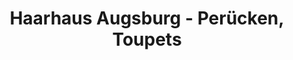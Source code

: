 ---
title: "Haarhaus Augsburg - Perücken, Toupets"
url: /augsburg/haarhaus-augsburg-peruecken-toupets/
shop: Friseur
---